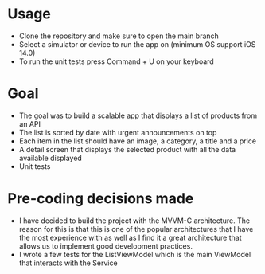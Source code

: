 # Usage
- Clone the repository and make sure to open the main branch
- Select a simulator or device to run the app on (minimum OS support iOS 14.0)
- To run the unit tests press Command + U on your keyboard

# Goal
- The goal was to build a scalable app that displays a list of products from an API
- The list is sorted by date with urgent announcements on top
- Each item in the list should have an image, a category, a title and a price
- A detail screen that displays the selected product with all the data available displayed
- Unit tests

# Pre-coding decisions made
- I have decided to build the project with the MVVM-C architecture. The reason for this is that this is one of the popular architectures that I have the most experience with as well as I find it a great architecture that allows us to implement good development practices.
- I wrote a few tests for the ListViewModel which is the main ViewModel that interacts with the Service
